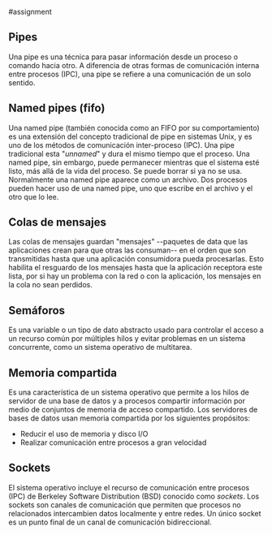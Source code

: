 #assignment
## Pipes
Una pipe es una técnica para pasar información desde un proceso o comando hacia otro. A diferencia de otras formas de comunicación interna entre procesos (IPC), una pipe se refiere a una comunicación de un solo sentido.
## Named pipes (fifo)
Una named pipe (también conocida como an FIFO por su comportamiento) es una extensión del concepto tradicional de pipe en sistemas Unix, y es uno de los métodos de comunicación inter-proceso (IPC). 
Una pipe tradicional esta "*unnamed*" y dura el mismo tiempo que el proceso. Una named pipe, sin embargo, puede permanecer mientras que el sistema esté listo, más allá de la vida del proceso. Se puede borrar si ya no se usa. Normalmente una named pipe aparece como un archivo. Dos procesos pueden hacer uso de una named pipe, uno que escribe en el archivo y el otro que lo lee.
## Colas de mensajes
Las colas de mensajes guardan "mensajes" --paquetes de data que las aplicaciones crean para que otras las consuman-- en el orden que son transmitidas hasta que una aplicación consumidora pueda procesarlas. Esto habilita el resguardo de los mensajes hasta que la aplicación receptora este lista, por si hay un problema con la red o con la aplicación, los mensajes en la cola no sean perdidos.
## Semáforos
Es una variable o un tipo de dato abstracto usado para controlar el acceso a un recurso común por múltiples hilos y evitar problemas en un sistema concurrente, como un sistema operativo de multitarea.
## Memoria compartida
Es una característica de un sistema operativo que permite a los hilos de servidor de una base de datos y a procesos compartir información por medio de conjuntos de memoria de acceso compartido.
Los servidores de bases de datos usan memoria compartida por los siguientes propósitos:
- Reducir el uso de memoria y disco I/O
- Realizar comunicación entre procesos a gran velocidad
## Sockets
El sistema operativo incluye el recurso de comunicación entre procesos (IPC) de Berkeley Software Distribution (BSD) conocido como *sockets*.
Los sockets son canales de comunicación que permiten que procesos no relacionados intercambien datos localmente y entre redes. Un único socket es un punto final de un canal de comunicación bidireccional. 
